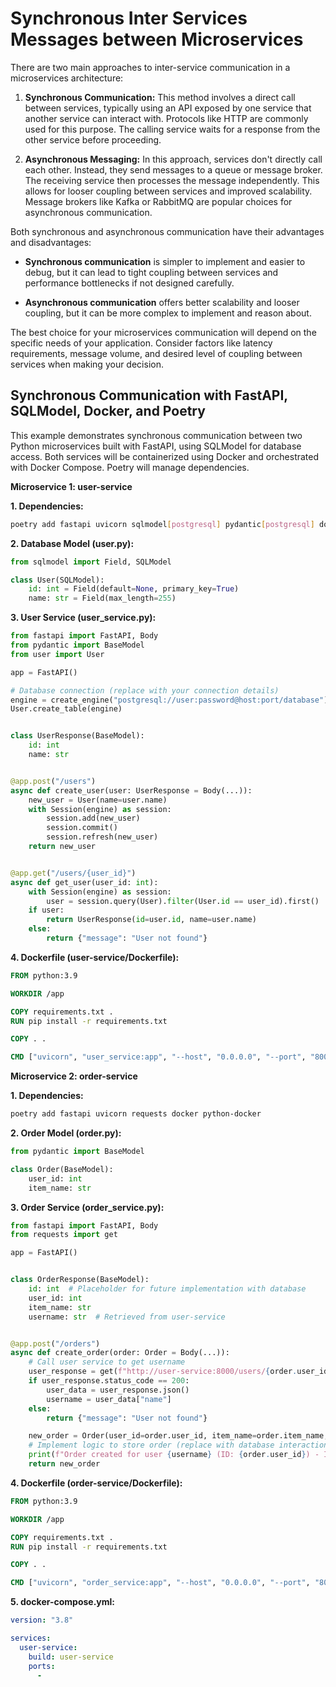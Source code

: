 # Synchronous Inter Services Messages between Microservices

There are two main approaches to inter-service communication in a microservices architecture:

1. **Synchronous Communication:** This method involves a direct call between services, typically using an API exposed by one service that another service can interact with. Protocols like HTTP are commonly used for this purpose. The calling service waits for a response from the other service before proceeding.

2. **Asynchronous Messaging:** In this approach, services don't directly call each other. Instead, they send messages to a queue or message broker. The receiving service then processes the message independently. This allows for looser coupling between services and improved scalability. Message brokers like Kafka or RabbitMQ are popular choices for asynchronous communication.

Both synchronous and asynchronous communication have their advantages and disadvantages:

* **Synchronous communication** is simpler to implement and easier to debug, but it can lead to tight coupling between services and performance bottlenecks if not designed carefully.

* **Asynchronous communication** offers better scalability and looser coupling, but it can be more complex to implement and reason about.

The best choice for your microservices communication will depend on the specific needs of your application. Consider factors like latency requirements, message volume, and desired level of coupling between services when making your decision.

## Synchronous Communication with FastAPI, SQLModel, Docker, and Poetry

This example demonstrates synchronous communication between two Python microservices built with FastAPI, using SQLModel for database access. Both services will be containerized using Docker and orchestrated with Docker Compose. Poetry will manage dependencies.

**Microservice 1: user-service**

**1. Dependencies:**

```bash
poetry add fastapi uvicorn sqlmodel[postgresql] pydantic[postgresql] docker python-docker
```

**2. Database Model (user.py):**

```python
from sqlmodel import Field, SQLModel

class User(SQLModel):
    id: int = Field(default=None, primary_key=True)
    name: str = Field(max_length=255)
```

**3. User Service (user_service.py):**

```python
from fastapi import FastAPI, Body
from pydantic import BaseModel
from user import User

app = FastAPI()

# Database connection (replace with your connection details)
engine = create_engine("postgresql://user:password@host:port/database")
User.create_table(engine)


class UserResponse(BaseModel):
    id: int
    name: str


@app.post("/users")
async def create_user(user: UserResponse = Body(...)):
    new_user = User(name=user.name)
    with Session(engine) as session:
        session.add(new_user)
        session.commit()
        session.refresh(new_user)
    return new_user


@app.get("/users/{user_id}")
async def get_user(user_id: int):
    with Session(engine) as session:
        user = session.query(User).filter(User.id == user_id).first()
    if user:
        return UserResponse(id=user.id, name=user.name)
    else:
        return {"message": "User not found"}

```

**4. Dockerfile (user-service/Dockerfile):**

```dockerfile
FROM python:3.9

WORKDIR /app

COPY requirements.txt .
RUN pip install -r requirements.txt

COPY . .

CMD ["uvicorn", "user_service:app", "--host", "0.0.0.0", "--port", "8000"]
```

**Microservice 2: order-service**

**1. Dependencies:**

```bash
poetry add fastapi uvicorn requests docker python-docker
```

**2. Order Model (order.py):**

```python
from pydantic import BaseModel

class Order(BaseModel):
    user_id: int
    item_name: str
```

**3. Order Service (order_service.py):**

```python
from fastapi import FastAPI, Body
from requests import get

app = FastAPI()


class OrderResponse(BaseModel):
    id: int  # Placeholder for future implementation with database
    user_id: int
    item_name: str
    username: str  # Retrieved from user-service


@app.post("/orders")
async def create_order(order: Order = Body(...)):
    # Call user service to get username
    user_response = get(f"http://user-service:8000/users/{order.user_id}")
    if user_response.status_code == 200:
        user_data = user_response.json()
        username = user_data["name"]
    else:
        return {"message": "User not found"}

    new_order = Order(user_id=order.user_id, item_name=order.item_name, username=username)
    # Implement logic to store order (replace with database interaction)
    print(f"Order created for user {username} (ID: {order.user_id}) - Item: {order.item_name}")
    return new_order

```

**4. Dockerfile (order-service/Dockerfile):**

```dockerfile
FROM python:3.9

WORKDIR /app

COPY requirements.txt .
RUN pip install -r requirements.txt

COPY . .

CMD ["uvicorn", "order_service:app", "--host", "0.0.0.0", "--port", "8001"]
```

**5. docker-compose.yml:**

```yaml
version: "3.8"

services:
  user-service:
    build: user-service
    ports:
      -